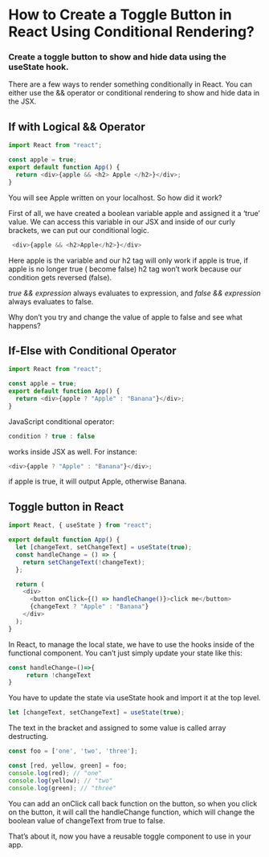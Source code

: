 # How to Create a Toggle Button in React Using Conditional Rendering?
### Create a toggle button to show and hide data using the useState hook.

There are a few ways to render something conditionally in React. You can either use the && operator or conditional rendering to show and hide data in the JSX.

## If with Logical && Operator

```js
import React from "react";

const apple = true;
export default function App() {
  return <div>{apple && <h2> Apple </h2>}</div>;
}
```
You will see Apple written on your localhost. So how did it work?

First of all, we have created a boolean variable apple and assigned it a ‘true’ value. We can access this variable in our JSX and inside of our curly brackets, we can put our conditional logic.

```js
 <div>{apple && <h2>Apple</h2>}</div> 
 ```

 Here apple is the variable and our h2 tag will only work if apple is true, if apple is no longer true ( become false) h2 tag won’t work because our condition gets reversed (false).


*true && expression* always evaluates to expression, and *false && expression* always evaluates to false.

Why don’t you try and change the value of apple to false and see what happens?

## If-Else with Conditional Operator

```js
import React from "react";

const apple = true;
export default function App() {
  return <div>{apple ? "Apple" : "Banana"}</div>;
}

```
JavaScript conditional operator:

```js
condition ? true : false 
``` 
works inside JSX as well. For instance:

```js
<div>{apple ? "Apple" : "Banana"}</div>;
```
if apple is true, it will output Apple, otherwise Banana.

## Toggle button in React


```js
import React, { useState } from "react";

export default function App() {
  let [changeText, setChangeText] = useState(true);
  const handleChange = () => {
    return setChangeText(!changeText);
  };

  return (
    <div>
      <button onClick={() => handleChange()}>click me</button>
      {changeText ? "Apple" : "Banana"}
    </div>
  );
}
```
In React, to manage the local state, we have to use the hooks inside of the functional component. You can’t just simply update your state like this:

```js
const handleChange=()=>{
     return !changeText
}
```

You have to update the state via useState hook and import it at the top level.

```js
let [changeText, setChangeText] = useState(true);
```
The text in the bracket and assigned to some value is called array destructing.

```js
const foo = ['one', 'two', 'three'];

const [red, yellow, green] = foo;
console.log(red); // "one"
console.log(yellow); // "two"
console.log(green); // "three"
```

You can add an onClick call back function on the button, so when you click on the button, it will call the handleChange function, which will change the boolean value of changeText from true to false.

That’s about it, now you have a reusable toggle component to use in your app.